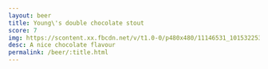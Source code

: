 ```yaml
---
layout: beer
title: Young\'s double chocolate stout
score: 7
img: https://scontent.xx.fbcdn.net/v/t1.0-0/p480x480/11146531_10153225353988745_3855298969416355875_n.jpg?oh=9a349b30821b317c69af0b3785d4fef2&oe=58858643
desc: A nice chocolate flavour
permalink: /beer/:title.html
---
```

